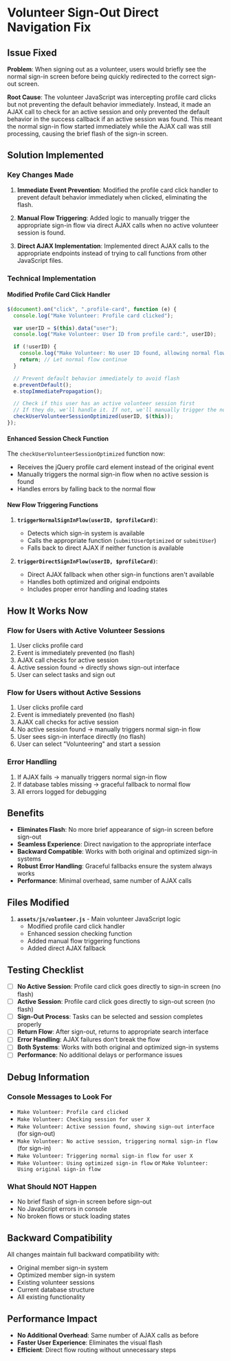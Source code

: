 # Volunteer Sign-Out Direct Navigation Fix

## Issue Fixed

**Problem**: When signing out as a volunteer, users would briefly see the normal sign-in screen before being quickly redirected to the correct sign-out screen.

**Root Cause**: The volunteer JavaScript was intercepting profile card clicks but not preventing the default behavior immediately. Instead, it made an AJAX call to check for an active session and only prevented the default behavior in the success callback if an active session was found. This meant the normal sign-in flow started immediately while the AJAX call was still processing, causing the brief flash of the sign-in screen.

## Solution Implemented

### Key Changes Made

1. **Immediate Event Prevention**: Modified the profile card click handler to prevent default behavior immediately when clicked, eliminating the flash.

2. **Manual Flow Triggering**: Added logic to manually trigger the appropriate sign-in flow via direct AJAX calls when no active volunteer session is found.

3. **Direct AJAX Implementation**: Implemented direct AJAX calls to the appropriate endpoints instead of trying to call functions from other JavaScript files.

### Technical Implementation

#### Modified Profile Card Click Handler

```javascript
$(document).on("click", ".profile-card", function (e) {
  console.log("Make Volunteer: Profile card clicked");

  var userID = $(this).data("user");
  console.log("Make Volunteer: User ID from profile card:", userID);

  if (!userID) {
    console.log("Make Volunteer: No user ID found, allowing normal flow");
    return; // Let normal flow continue
  }

  // Prevent default behavior immediately to avoid flash
  e.preventDefault();
  e.stopImmediatePropagation();

  // Check if this user has an active volunteer session first
  // If they do, we'll handle it. If not, we'll manually trigger the normal flow.
  checkUserVolunteerSessionOptimized(userID, $(this));
});
```

#### Enhanced Session Check Function

The `checkUserVolunteerSessionOptimized` function now:

- Receives the jQuery profile card element instead of the original event
- Manually triggers the normal sign-in flow when no active session is found
- Handles errors by falling back to the normal flow

#### New Flow Triggering Functions

1. **`triggerNormalSignInFlow(userID, $profileCard)`**:

   - Detects which sign-in system is available
   - Calls the appropriate function (`submitUserOptimized` or `submitUser`)
   - Falls back to direct AJAX if neither function is available

2. **`triggerDirectSignInFlow(userID, $profileCard)`**:
   - Direct AJAX fallback when other sign-in functions aren't available
   - Handles both optimized and original endpoints
   - Includes proper error handling and loading states

## How It Works Now

### Flow for Users with Active Volunteer Sessions

1. User clicks profile card
2. Event is immediately prevented (no flash)
3. AJAX call checks for active session
4. Active session found → directly shows sign-out interface
5. User can select tasks and sign out

### Flow for Users without Active Sessions

1. User clicks profile card
2. Event is immediately prevented (no flash)
3. AJAX call checks for active session
4. No active session found → manually triggers normal sign-in flow
5. User sees sign-in interface directly (no flash)
6. User can select "Volunteering" and start a session

### Error Handling

1. If AJAX fails → manually triggers normal sign-in flow
2. If database tables missing → graceful fallback to normal flow
3. All errors logged for debugging

## Benefits

- **Eliminates Flash**: No more brief appearance of sign-in screen before sign-out
- **Seamless Experience**: Direct navigation to the appropriate interface
- **Backward Compatible**: Works with both original and optimized sign-in systems
- **Robust Error Handling**: Graceful fallbacks ensure the system always works
- **Performance**: Minimal overhead, same number of AJAX calls

## Files Modified

1. **`assets/js/volunteer.js`** - Main volunteer JavaScript logic
   - Modified profile card click handler
   - Enhanced session checking function
   - Added manual flow triggering functions
   - Added direct AJAX fallback

## Testing Checklist

- [ ] **No Active Session**: Profile card click goes directly to sign-in screen (no flash)
- [ ] **Active Session**: Profile card click goes directly to sign-out screen (no flash)
- [ ] **Sign-Out Process**: Tasks can be selected and session completes properly
- [ ] **Return Flow**: After sign-out, returns to appropriate search interface
- [ ] **Error Handling**: AJAX failures don't break the flow
- [ ] **Both Systems**: Works with both original and optimized sign-in systems
- [ ] **Performance**: No additional delays or performance issues

## Debug Information

### Console Messages to Look For

- `Make Volunteer: Profile card clicked`
- `Make Volunteer: Checking session for user X`
- `Make Volunteer: Active session found, showing sign-out interface` (for sign-out)
- `Make Volunteer: No active session, triggering normal sign-in flow` (for sign-in)
- `Make Volunteer: Triggering normal sign-in flow for user X`
- `Make Volunteer: Using optimized sign-in flow` or `Make Volunteer: Using original sign-in flow`

### What Should NOT Happen

- No brief flash of sign-in screen before sign-out
- No JavaScript errors in console
- No broken flows or stuck loading states

## Backward Compatibility

All changes maintain full backward compatibility with:

- Original member sign-in system
- Optimized member sign-in system
- Existing volunteer sessions
- Current database structure
- All existing functionality

## Performance Impact

- **No Additional Overhead**: Same number of AJAX calls as before
- **Faster User Experience**: Eliminates the visual flash
- **Efficient**: Direct flow routing without unnecessary steps
